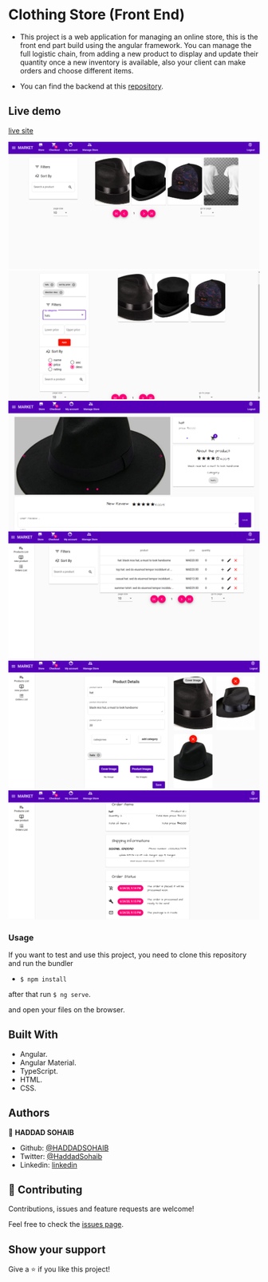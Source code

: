 # Clothing Store (Front End)

- This project is a web application for managing an online store, this is the front end part build using the angular framework. You can manage the full logistic chain, from adding a new product to display and update their quantity once a new inventory is available, also your client can make orders and choose different items.

- You can find the backend at this [repository](https://github.com/HADDADSOHAIB/clothing-store-BE).

## Live demo

[live site](https://ecom-projet.web.app/)

![start](/FE/src/assets/readme/1.png)
![start](/FE/src/assets/readme/2.png)
![start](/FE/src/assets/readme/3.png)
![start](/FE/src/assets/readme/4.png)
![start](/FE/src/assets/readme/5.png)
![start](/FE/src/assets/readme/6.png)

### Usage

If you want to test and use this project, you need to clone this repository and run the bundler

- `$ npm install`

after that run `$ ng serve`.

and open your files on the browser.

## Built With

- Angular.
- Angular Material.
- TypeScript.
- HTML.
- CSS.

## Authors

👤 **HADDAD SOHAIB**

- Github: [@HADDADSOHAIB](https://github.com/HADDADSOHAIB)
- Twitter: [@HaddadSohaib](https://twitter.com/HaddadSohaib)
- Linkedin: [linkedin](https://www.linkedin.com/in/sohaibhaddad/)

## 🤝 Contributing

Contributions, issues and feature requests are welcome!

Feel free to check the [issues page](issues/).

## Show your support

Give a ⭐️ if you like this project!

